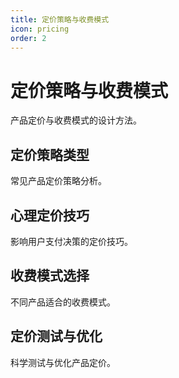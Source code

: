 ```yaml
---
title: 定价策略与收费模式
icon: pricing
order: 2
---
```


# 定价策略与收费模式

产品定价与收费模式的设计方法。

## 定价策略类型

常见产品定价策略分析。

## 心理定价技巧

影响用户支付决策的定价技巧。

## 收费模式选择

不同产品适合的收费模式。

## 定价测试与优化

科学测试与优化产品定价。

